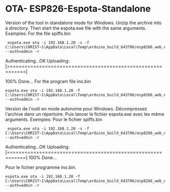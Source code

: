 # OTA- ESP826-Espota-Standalone
  
Version of the tool in standalone mode for Windows. Unzip the archive into a directory. Then start the espota.exe file with the same arguments.
Examples:
For the file spiffs.bin

     espota.exe ota -i 192.168.1.20 -s -f C:\Users\CHRIST~1\AppData\Local\Temp\arduino_build_643706/esp8266_web_Alexa.spiffs.bin --auth=admin -r

 Authenticating...OK
 Uploading: [============================================================]

100% Done...
For the program file ino.bin

    espota.exe ota -i 192.168.1.20 -f C:\Users\CHRIST~1\AppData\Local\Temp\arduino_build_643706/esp8266_web_Alexa.ino.bin --auth=admin -r
    
Version de l'outil en mode autonome pour Windows.
Décompressez l'archive dans un répertoire. Puis lancer le fichier espota.exe avec les même arguments.
Exemples:
Pour le fichier spiffs.bin

     espota.exe ota -i 192.168.1.20 -s -f C:\Users\CHRIST~1\AppData\Local\Temp\arduino_build_643706/esp8266_web_Alexa.spiffs.bin --auth=admin -r

 Authenticating...OK
 Uploading: [============================================================]
 100% Done...

Pour le fichier programme ino.bin.

    espota.exe ota -i 192.168.1.20 -f C:\Users\CHRIST~1\AppData\Local\Temp\arduino_build_643706/esp8266_web_Alexa.ino.bin --auth=admin -r
